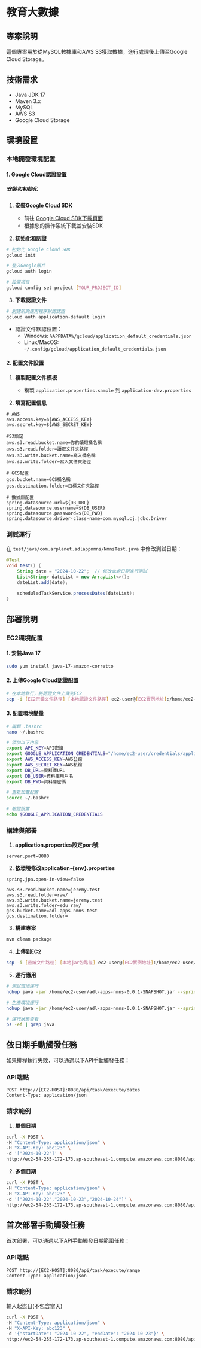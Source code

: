 # 教育大數據

## 專案說明
這個專案用於從MySQL數據庫和AWS S3獲取數據，進行處理後上傳至Google Cloud Storage。

## 技術需求

- Java JDK 17
- Maven 3.x
- MySQL
- AWS S3
- Google Cloud Storage

## 環境設置

### 本地開發環境配置

#### 1. Google Cloud認證設置

##### 安裝和初始化
1. **安裝Google Cloud SDK**
   - 前往 [Google Cloud SDK下載頁面](https://cloud.google.com/sdk/docs/install)
   - 根據您的操作系統下載並安裝SDK

2. **初始化和認證**
```bash
# 初始化 Google Cloud SDK
gcloud init

# 登入Google賬戶
gcloud auth login

# 設置項目
gcloud config set project [YOUR_PROJECT_ID]
```

3. **下載認證文件**
```bash
# 創建新的應用程序默認認證
gcloud auth application-default login
```
- 認證文件默認位置：
  - Windows: `%APPDATA%/gcloud/application_default_credentials.json`
  - Linux/MacOS: `~/.config/gcloud/application_default_credentials.json`


#### 2. 配置文件設置

1. **複製配置文件模板**
   - 複製 `application.properties.sample` 到 `application-dev.properties`

2. **填寫配置信息**
```properties
# AWS
aws.access.key=${AWS_ACCESS_KEY}
aws.secret.key=${AWS_SECRET_KEY}

#S3設定
aws.s3.read.bucket.name=你的讀取桶名稱
aws.s3.read.folder=讀取文件夾路徑
aws.s3.write.bucket.name=寫入桶名稱
aws.s3.write.folder=寫入文件夾路徑

# GCS配置
gcs.bucket.name=GCS桶名稱
gcs.destination.folder=目標文件夾路徑

# 數據庫配置
spring.datasource.url=${DB_URL}
spring.datasource.username=${DB_USER}
spring.datasource.password=${DB_PWD}
spring.datasource.driver-class-name=com.mysql.cj.jdbc.Driver
```

### 測試運行

在 `test/java/com.arplanet.adlappnmns/NmnsTest.java` 中修改測試日期：

```java
@Test
void test() {
    String date = "2024-10-22";  // 修改此處日期進行測試
    List<String> dateList = new ArrayList<>();
    dateList.add(date);
    
    scheduledTaskService.processDates(dateList);
}
```

## 部署說明

### EC2環境配置

#### 1. 安裝Java 17
```bash
sudo yum install java-17-amazon-corretto
```

#### 2. 上傳Google Cloud認證配置

```bash
# 在本地執行，將認證文件上傳到EC2
scp -i [EC2密鑰文件路徑] [本地認證文件路徑] ec2-user@[EC2實例地址]:/home/ec2-user/credentials/
```

#### 3. 配置環境變量
```bash
# 編輯 .bashrc
nano ~/.bashrc

# 添加以下內容
export API_KEY=API密鑰
export GOOGLE_APPLICATION_CREDENTIALS="/home/ec2-user/credentials/application_default_credentials.json"
export AWS_ACCESS_KEY=AWS公鑰
export AWS_SECRET_KEY=AWS私鑰
export DB_URL=資料庫URL
export DB_USER=資料庫用戶名
export DB_PWD=資料庫密碼

# 重新加載配置
source ~/.bashrc

# 驗證設置
echo $GOOGLE_APPLICATION_CREDENTIALS
```

### 構建與部署
1. **application.properties設定port號**
```properties
server.port=8080
```
2. **依環境修改application-{env}.properties**
```properties
spring.jpa.open-in-view=false

aws.s3.read.bucket.name=jeremy.test
aws.s3.read.folder=raw/
aws.s3.write.bucket.name=jeremy.test
aws.s3.write.folder=edu_raw/
gcs.bucket.name=adl-apps-nmns-test
gcs.destination.folder=
```
3. **構建專案**
```bash
mvn clean package
```

4. **上傳到EC2**
```bash
scp -i [密鑰文件路徑] [本地jar包路徑] ec2-user@[EC2實例地址]:/home/ec2-user/
```

5. **運行應用**
```bash
# 測試環境運行
nohup java -jar /home/ec2-user/adl-apps-nmns-0.0.1-SNAPSHOT.jar --spring.profiles.active=test > /dev/null 2>&1 &

# 生產環境運行
nohup java -jar /home/ec2-user/adl-apps-nmns-0.0.1-SNAPSHOT.jar --spring.profiles.active=prod > /dev/null 2>&1 &

# 運行狀態查看
ps -ef | grep java
```

## 依日期手動觸發任務

如果排程執行失敗，可以通過以下API手動觸發任務：

### API端點
```
POST http://[EC2-HOST]:8080/api/task/execute/dates
Content-Type: application/json
```
### 請求範例

1. **單個日期**
```bash
curl -X POST \
-H "Content-Type: application/json" \
-H "X-API-Key: abc123" \
-d '["2024-10-22"]' \
http://ec2-54-255-172-173.ap-southeast-1.compute.amazonaws.com:8080/api/task/execute/dates
```
2. **多個日期**
```bash
curl -X POST \
-H "Content-Type: application/json" \
-H "X-API-Key: abc123" \
-d '["2024-10-22","2024-10-23","2024-10-24"]' \
http://ec2-54-255-172-173.ap-southeast-1.compute.amazonaws.com:8080/api/task/execute/dates
```

## 首次部署手動觸發任務

首次部署，可以通過以下API手動觸發日期範圍任務：

### API端點
```
POST http://[EC2-HOST]:8080/api/task/execute/range
Content-Type: application/json
```
### 請求範例

輸入起迄日(不包含當天)

```bash
curl -X POST \
-H "Content-Type: application/json" \
-H "X-API-Key: abc123" \
-d '{"startDate": "2024-10-22", "endDate": "2024-10-23"}' \
http://ec2-54-255-172-173.ap-southeast-1.compute.amazonaws.com:8080/api/task/execute/range
```

